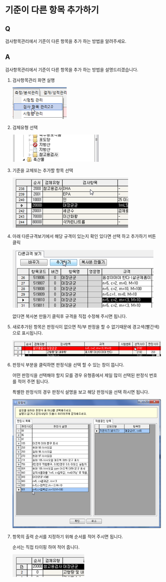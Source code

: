 # 기준이 다른 항목 추가하기

## Q

검사항목관리에서 기준이 다른 항목을 추가 하는 방법을 알려주세요.

## A

검사항목관리에서 기준이 다른 항목을 추가 하는 방법을 설명드리겠습니다.

1. 검사항목관리 화면 실행  

   ![](../.gitbook/assets/01-_062.png)

2. 검체유형 선택  

   ![](../.gitbook/assets/02-_063.png)

3. 기준을 교체또는 추가할 항목 선택  

   ![](../.gitbook/assets/03-_064.png)

4. 아래 다른규격보기에서 해당 규격이 있는지 확인 있다면 선택 하고 추가하기 버튼 클릭  

   ![](../.gitbook/assets/04-_066.png)

   없다면 복사본 만들기 클릭후 규격을 직접 수정해 주시면 됩니다.  

5. 새로추가된 항목은 판정식이 없으면 적/부 판정을 할 수 없기때문에 경고색\(빨간색\)으로 표시됩니다.  

   ![](../.gitbook/assets/05-_069.png)

6. 판정식 부분을 클릭하면 판정식을 선택 할 수 있는 창이 뜹니다.  

   어떤 판정식을 선택해야 할지 모를 경우 유형중에서 제일 많이 선택된 판정식 번호를 적어 주면 됩니다.  

   특별한 판정식의 경우 판정식 설명을 보고 해당 판정식을 선택 하시면 됩니다.  

   ![](../.gitbook/assets/06-_071.png)

7. 항목의 출력 순서를 지정하기 위해 순서를 적어 주시면 됩니다.  

   순서는 직접 타이핑 하여 적어 줍니다.  

   ![](../.gitbook/assets/07-_072.png)

